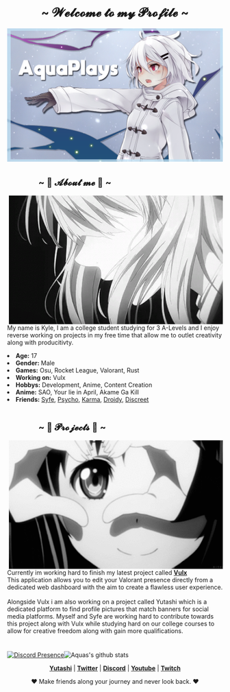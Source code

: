 <h1 align="center">~ 𝓦𝓮𝓵𝓬𝓸𝓶𝓮 𝓽𝓸 𝓶𝔂 𝓟𝓻𝓸𝓯𝓲𝓵𝓮 ~</h1>
<p align="center">
    <a href=""><img src="banner.png" alt="aqua's Banner"></a>
    </p>
<div>
    <h2 align="left">ㅤ ㅤ ㅤ   ~ 📝 𝓐𝓫𝓸𝓾𝓽 𝓶𝓮 📝 ~</h2>
    <p>
        <img src="gif_one.gif" align="right">
</div>
<div>
    <p align="left">
        My name is Kyle, I am a college student studying for 3 A-Levels and I enjoy reverse working on projects in my free time that allow me to outlet creativity along with producitivty.
        <li>          
            <b>Age:</b> 17
            </li>
            <li>
            <b>Gender:</b> Male
            </li>
            <li>
            <b>Games:</b> Osu, Rocket League, Valorant, Rust
            </li>
            <li>
            <b>Working on:</b> Vulx
            </li>
            <li>
            <b>Hobbys:</b> Development, Anime, Content Creation
            </li>
            <li>
            <b>Anime:</b> SAO, Your lie in April, Akame Ga Kill
            </li>
            <li>
            <b>Friends:</b> <a href="https://github.com/ItsSyfe">Syfe</a>, <a href="https://github.com/PsychoPast">Psycho</a>, <a href="https://github.com/karmakittenx">Karma</a>, <a href="https://github.com/SiLeNSwOrD">Droidy</a>, <a href="https://github.com/discreet-pc">Discreet</a>
            <h1 align="center"></h1>
        </li>
    </p>
    <h2 align="left">ㅤ ㅤ ㅤ   ~ 📇 𝓟𝓻𝓸𝓳𝓮𝓬𝓽𝓼 📇 ~</h2>
        <img src="gif_two.gif" align="right">
    <br>
    <p align="left">Currently im working hard to finish my latest project called <a href="https://github.com/vulxdev"><b>Vulx</b></a><br>
    This application allows you to edit your Valorant presence directly from a dedicated web dashboard with the aim to create a flawless user experience.<br><br>
    Alongside Vulx i am also working on a project called Yutashi which is a dedicated platform to find profile pictures that match banners for social media platforms.
    Myself and Syfe are working hard to contribute towards this project along with Vulx while studying hard on our college courses to allow for creative freedom along 
    with gain more qualifications.
</div>
<h1 align="center"></h1>


<p align="center">
 
  [![Discord Presence](https://lanyard.cnrad.dev/api/696069759497797663)](https://discord.com/users/696069759497797663)<img width="532px" src="https://github-readme-stats.vercel.app/api?username=aquaplaysyt&hide_border=true&show_icons=true" alt="Aquas's github stats">
  
</p>

  <p align="center">
    <strong><a href="https://yutashi.xyz">Yutashi</a></strong> |
    <strong><a href="https://twitter.com/aquaplaysyt">Twitter</a></strong> |
    <strong><a href="https://discord.gg/wR9rfFT">Discord</a></strong> |
    <strong><a href="https://youtube.com/aqua">Youtube</a></strong> |
    <strong><a href="https://www.twitch.tv/aquaplaysx">Twitch</a></strong>
  </p>
  
  <p align="center">❤ Make friends along your journey and never look back. ❤</p>
